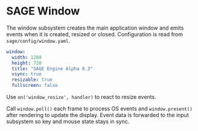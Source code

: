 # SAGE Window

The window subsystem creates the main application window and emits events when
it is created, resized or closed. Configuration is read from
`sage/config/window.yaml`.

```yaml
window:
  width: 1280
  height: 720
  title: "SAGE Engine Alpha 0.3"
  vsync: true
  resizable: true
  fullscreen: false
```

Use `on('window_resize', handler)` to react to resize events.

Call `window.poll()` each frame to process OS events and `window.present()`
after rendering to update the display. Event data is forwarded to the input
subsystem so key and mouse state stays in sync.
